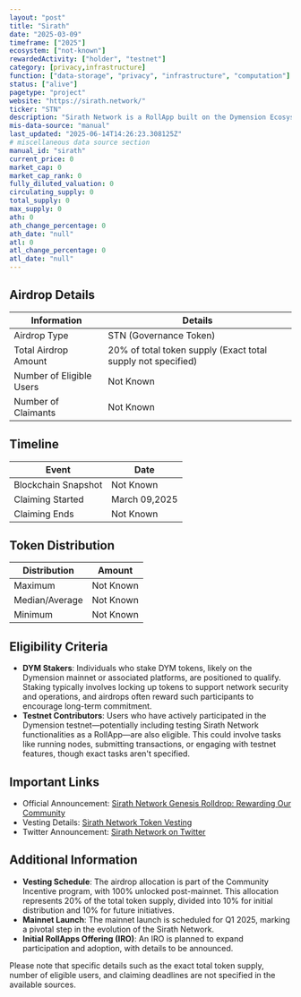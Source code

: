 ```yaml
---
layout: "post"
title: "Sirath"
date: "2025-03-09"
timeframe: ["2025"]
ecosystem: ["not-known"]
rewardedActivity: ["holder", "testnet"]
category: [privacy,infrastructure]
function: ["data-storage", "privacy", "infrastructure", "computation"]
status: ["alive"]
pagetype: "project"
website: "https://sirath.network/"
ticker: "STN"
description: "Sirath Network is a RollApp built on the Dymension Ecosystem, utilizing rollup technology to aggregate transactions and publish proofs to the main network, reducing transaction costs and increasing speed."
mis-data-source: "manual"
last_updated: "2025-06-14T14:26:23.308125Z"
# miscellaneous data source section
manual_id: "sirath"
current_price: 0
market_cap: 0
market_cap_rank: 0
fully_diluted_valuation: 0
circulating_supply: 0
total_supply: 0
max_supply: 0
ath: 0
ath_change_percentage: 0
ath_date: "null"
atl: 0
atl_change_percentage: 0
atl_date: "null"
---
```


## Airdrop Details

| Information              | Details                                                      |
| ------------------------ | ------------------------------------------------------------ |
| Airdrop Type             | STN (Governance Token)                                       |
| Total Airdrop Amount     | 20% of total token supply (Exact total supply not specified) |
| Number of Eligible Users | Not Known                                                    |
| Number of Claimants      | Not Known                                                    |

## Timeline

| Event               | Date          |
| ------------------- | ------------- |
| Blockchain Snapshot | Not Known     |
| Claiming Started    | March 09,2025 |
| Claiming Ends       | Not Known     |

## Token Distribution

| Distribution   | Amount    |
| -------------- | --------- |
| Maximum        | Not Known |
| Median/Average | Not Known |
| Minimum        | Not Known |

## Eligibility Criteria

- **DYM Stakers**: Individuals who stake DYM tokens, likely on the Dymension mainnet or associated platforms, are positioned to qualify. Staking typically involves locking up tokens to support network security and operations, and airdrops often reward such participants to encourage long-term commitment.
- **Testnet Contributors**: Users who have actively participated in the Dymension testnet—potentially including testing Sirath Network functionalities as a RollApp—are also eligible. This could involve tasks like running nodes, submitting transactions, or engaging with testnet features, though exact tasks aren't specified.

## Important Links

- Official Announcement: [Sirath Network Genesis Rolldrop: Rewarding Our Community](https://sirath.network/articles/sirath-genesis)
- Vesting Details: [Sirath Network Token Vesting](https://docs.sirath.network/learn/tokenomics/vesting#community-incentive)
- Twitter Announcement: [Sirath Network on Twitter](https://x.com/SirathNetwork/status/1898773309380333925)

## Additional Information

- **Vesting Schedule**: The airdrop allocation is part of the Community Incentive program, with 100% unlocked post-mainnet. This allocation represents 20% of the total token supply, divided into 10% for initial distribution and 10% for future initiatives. 
- **Mainnet Launch**: The mainnet launch is scheduled for Q1 2025, marking a pivotal step in the evolution of the Sirath Network.
- **Initial RollApps Offering (IRO)**: An IRO is planned to expand participation and adoption, with details to be announced.

Please note that specific details such as the exact total token supply, number of eligible users, and claiming deadlines are not specified in the available sources.